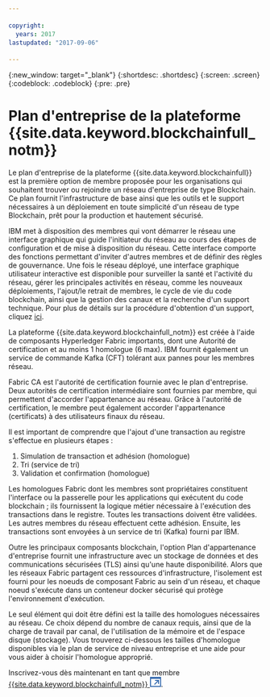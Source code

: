 ```yaml
---

copyright:
  years: 2017
lastupdated: "2017-09-06"

---
```


{:new_window: target="_blank"}
{:shortdesc: .shortdesc}
{:screen: .screen}
{:codeblock: .codeblock}
{:pre: .pre}

# Plan d'entreprise de la plateforme {{site.data.keyword.blockchainfull_notm}}

Le plan d'entreprise de la plateforme {{site.data.keyword.blockchainfull}} est la première option de membre proposée pour les organisations qui souhaitent trouver ou rejoindre un réseau d'entreprise de type Blockchain. Ce plan fournit l'infrastructure de base ainsi que les outils et le support nécessaires à un déploiement en toute simplicité d'un réseau de type Blockchain, prêt pour la production et hautement sécurisé.

IBM met à disposition des membres qui vont démarrer le réseau une interface graphique qui guide l'initiateur du réseau au cours des étapes de configuration et de mise à disposition du réseau. Cette interface comporte des fonctions permettant d'inviter d'autres membres et de définir des règles de gouvernance. Une fois le réseau déployé, une interface graphique utilisateur interactive est disponible pour surveiller la santé et l'activité du réseau, gérer les principales activités en réseau, comme les nouveaux déploiements, l'ajout/le retrait de membres, le cycle de vie du code blockchain, ainsi que la gestion des canaux et la recherche d'un support technique. Pour plus de détails sur la procédure d'obtention d'un support, cliquez [ici](ibmblockchain_support.html).

La plateforme {{site.data.keyword.blockchainfull_notm}} est créée à l'aide de composants Hyperledger Fabric importants, dont  une Autorité de certification et au moins 1 homologue (6 max). IBM fournit également un service de commande Kafka (CFT) tolérant aux pannes pour les membres réseau. 

Fabric CA est l'autorité de certification fournie avec le plan d'entreprise. Deux autorités de certification intermédiaire sont fournies par membre, qui permettent d'accorder l'appartenance au réseau. Grâce à l'autorité de certification, le membre peut également accorder l'appartenance (certificats) à des utilisateurs finaux du réseau.

Il est important de comprendre que l'ajout d'une transaction au registre s'effectue en plusieurs étapes :  
1. Simulation de transaction et adhésion (homologue)
2. Tri (service de tri)
3. Validation et confirmation (homologue)

Les homologues Fabric dont les membres sont propriétaires constituent l'interface ou la passerelle pour les applications qui exécutent du code blockchain ; ils fournissent la logique métier nécessaire à l'exécution des transactions dans le registre. Toutes les transactions doivent être validées. Les autres membres du réseau effectuent cette adhésion. Ensuite, les transactions sont envoyées à un service de tri (Kafka) fourni par IBM. 

Outre les principaux composants blockchain, l'option Plan d'appartenance d'entreprise
fournit une infrastructure avec un stockage de données et des communications sécurisées (TLS) ainsi qu'une haute disponibilité. Alors que les réseaux Fabric partagent ces ressources d'infrastructure, l'isolement est fourni pour les noeuds de composant Fabric au sein d'un réseau, et chaque noeud s'exécute dans un  conteneur docker sécurisé qui protège l'environnement d'exécution.

Le seul élément qui doit être défini est la taille des homologues nécessaires au réseau. Ce choix dépend du nombre de canaux requis, ainsi que de la charge de travail par canal, de l'utilisation de la mémoire et de l'espace disque (stockage). Vous trouverez ci-dessous les tailles d'homologue disponibles via le plan de service de niveau entreprise et une aide pour vous aider à choisir l'homologue approprié.

Inscrivez-vous dès maintenant en tant que membre [{{site.data.keyword.blockchainfull_notm}} ![External link icon](images/external_link.svg "External link icon")](https://console.bluemix.net/catalog/services/blockchain?env_id=ibm:yp:us-south&taxonomyNavigation=apps).
